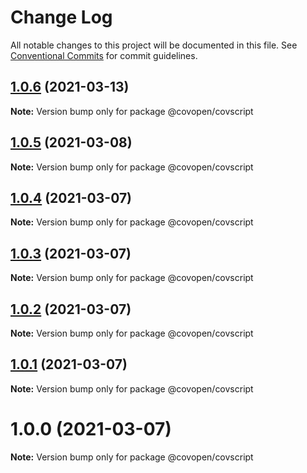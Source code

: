 # Change Log

All notable changes to this project will be documented in this file.
See [Conventional Commits](https://conventionalcommits.org) for commit guidelines.

## [1.0.6](https://github.com/CovOpen/CovQuestions/tree/master/covquestions-js/compare/@covopen/covscript@1.0.5...@covopen/covscript@1.0.6) (2021-03-13)

**Note:** Version bump only for package @covopen/covscript





## [1.0.5](https://github.com/CovOpen/CovQuestions/tree/master/covquestions-js/compare/@covopen/covscript@1.0.4...@covopen/covscript@1.0.5) (2021-03-08)

**Note:** Version bump only for package @covopen/covscript





## [1.0.4](https://github.com/CovOpen/CovQuestions/tree/master/covquestions-js/compare/@covopen/covscript@1.0.3...@covopen/covscript@1.0.4) (2021-03-07)

**Note:** Version bump only for package @covopen/covscript





## [1.0.3](https://github.com/CovOpen/CovQuestions/compare/@covopen/covscript@1.0.2...@covopen/covscript@1.0.3) (2021-03-07)

**Note:** Version bump only for package @covopen/covscript





## [1.0.2](https://github.com/CovOpen/CovQuestions/compare/@covopen/covscript@1.0.1...@covopen/covscript@1.0.2) (2021-03-07)

**Note:** Version bump only for package @covopen/covscript





## [1.0.1](https://github.com/CovOpen/CovQuestions/compare/@covopen/covscript@1.0.0...@covopen/covscript@1.0.1) (2021-03-07)

**Note:** Version bump only for package @covopen/covscript





# 1.0.0 (2021-03-07)

**Note:** Version bump only for package @covopen/covscript
